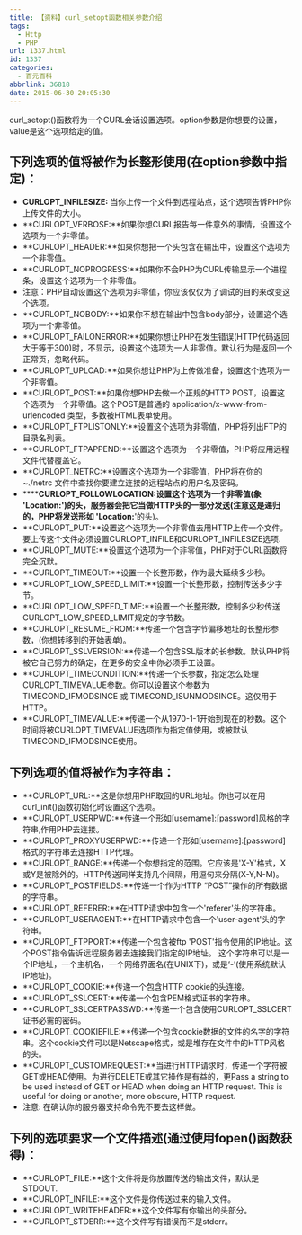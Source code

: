 ```yaml
---
title: 【资料】curl_setopt函数相关参数介绍
tags:
  - Http
  - PHP
url: 1337.html
id: 1337
categories:
  - 百元百科
abbrlink: 36818
date: 2015-06-30 20:05:30
---
```


curl_setopt()函数将为一个CURL会话设置选项。option参数是你想要的设置，value是这个选项给定的值。

下列选项的值将被作为长整形使用(在option参数中指定)：
------------------------------

*   **CURLOPT_INFILESIZE:** 当你上传一个文件到远程站点，这个选项告诉PHP你上传文件的大小。
*   **CURLOPT_VERBOSE:**如果你想CURL报告每一件意外的事情，设置这个选项为一个非零值。
*   **CURLOPT_HEADER:**如果你想把一个头包含在输出中，设置这个选项为一个非零值。
*   **CURLOPT_NOPROGRESS:**如果你不会PHP为CURL传输显示一个进程条，设置这个选项为一个非零值。
*   注意：PHP自动设置这个选项为非零值，你应该仅仅为了调试的目的来改变这个选项。
*   **CURLOPT_NOBODY:**如果你不想在输出中包含body部分，设置这个选项为一个非零值。
*   **CURLOPT_FAILONERROR:**如果你想让PHP在发生错误(HTTP代码返回大于等于300)时，不显示，设置这个选项为一人非零值。默认行为是返回一个正常页，忽略代码。
*   **CURLOPT_UPLOAD:**如果你想让PHP为上传做准备，设置这个选项为一个非零值。
*   **CURLOPT_POST:**如果你想PHP去做一个正规的HTTP POST，设置这个选项为一个非零值。这个POST是普通的 application/x-www-from-urlencoded 类型，多数被HTML表单使用。
*   **CURLOPT_FTPLISTONLY:**设置这个选项为非零值，PHP将列出FTP的目录名列表。
*   **CURLOPT_FTPAPPEND:**设置这个选项为一个非零值，PHP将应用远程文件代替覆盖它。
*   **CURLOPT_NETRC:**设置这个选项为一个非零值，PHP将在你的 ~./netrc 文件中查找你要建立连接的远程站点的用户名及密码。
*   ******CURLOPT_FOLLOWLOCATION:**设置这个选项为一个非零值(象 'Location:**')的头，服务器会把它当做HTTP头的一部分发送(注意这是递归的，PHP将发送形如 'Location:**'的头)。
*   **CURLOPT_PUT:**设置这个选项为一个非零值去用HTTP上传一个文件。要上传这个文件必须设置CURLOPT\_INFILE和CURLOPT\_INFILESIZE选项.
*   **CURLOPT_MUTE:**设置这个选项为一个非零值，PHP对于CURL函数将完全沉默。
*   **CURLOPT_TIMEOUT:**设置一个长整形数，作为最大延续多少秒。
*   **CURLOPT\_LOW\_SPEED_LIMIT:**设置一个长整形数，控制传送多少字节。
*   **CURLOPT\_LOW\_SPEED_TIME:**设置一个长整形数，控制多少秒传送CURLOPT\_LOW\_SPEED_LIMIT规定的字节数。
*   **CURLOPT\_RESUME\_FROM:**传递一个包含字节偏移地址的长整形参数，(你想转移到的开始表单)。
*   **CURLOPT_SSLVERSION:**传递一个包含SSL版本的长参数。默认PHP将被它自己努力的确定，在更多的安全中你必须手工设置。
*   **CURLOPT_TIMECONDITION:**传递一个长参数，指定怎么处理CURLOPT\_TIMEVALUE参数。你可以设置这个参数为TIMECOND\_IFMODSINCE 或 TIMECOND_ISUNMODSINCE。这仅用于HTTP。
*   **CURLOPT_TIMEVALUE:**传递一个从1970-1-1开始到现在的秒数。这个时间将被CURLOPT\_TIMEVALUE选项作为指定值使用，或被默认TIMECOND\_IFMODSINCE使用。

下列选项的值将被作为字符串：
--------------

*   **CURLOPT_URL:**这是你想用PHP取回的URL地址。你也可以在用curl_init()函数初始化时设置这个选项。
*   **CURLOPT_USERPWD:**传递一个形如\[username\]:\[password\]风格的字符串,作用PHP去连接。
*   **CURLOPT_PROXYUSERPWD:**传递一个形如\[username\]:\[password\] 格式的字符串去连接HTTP代理。
*   **CURLOPT_RANGE:**传递一个你想指定的范围。它应该是'X-Y'格式，X或Y是被除外的。HTTP传送同样支持几个间隔，用逗句来分隔(X-Y,N-M)。
*   **CURLOPT_POSTFIELDS:**传递一个作为HTTP “POST”操作的所有数据的字符串。
*   **CURLOPT_REFERER:**在HTTP请求中包含一个'referer'头的字符串。
*   **CURLOPT_USERAGENT:**在HTTP请求中包含一个'user-agent'头的字符串。
*   **CURLOPT_FTPPORT:**传递一个包含被ftp 'POST'指令使用的IP地址。这个POST指令告诉远程服务器去连接我们指定的IP地址。 这个字符串可以是一个IP地址，一个主机名，一个网络界面名(在UNIX下)，或是‘-’(使用系统默认IP地址)。
*   **CURLOPT_COOKIE:**传递一个包含HTTP cookie的头连接。
*   **CURLOPT_SSLCERT:**传递一个包含PEM格式证书的字符串。
*   **CURLOPT_SSLCERTPASSWD:**传递一个包含使用CURLOPT_SSLCERT证书必需的密码。
*   **CURLOPT_COOKIEFILE:**传递一个包含cookie数据的文件的名字的字符串。这个cookie文件可以是Netscape格式，或是堆存在文件中的HTTP风格的头。
*   **CURLOPT_CUSTOMREQUEST:**当进行HTTP请求时，传递一个字符被GET或HEAD使用。为进行DELETE或其它操作是有益的，更Pass a string to be used instead of GET or HEAD when doing an HTTP request. This is useful for doing or another, more obscure, HTTP request.
*   注意: 在确认你的服务器支持命令先不要去这样做。

下列的选项要求一个文件描述(通过使用fopen()函数获得)：
-------------------------------

*   **CURLOPT_FILE:**这个文件将是你放置传送的输出文件，默认是STDOUT.
*   **CURLOPT_INFILE:**这个文件是你传送过来的输入文件。
*   **CURLOPT_WRITEHEADER:**这个文件写有你输出的头部分。
*   **CURLOPT_STDERR:**这个文件写有错误而不是stderr。